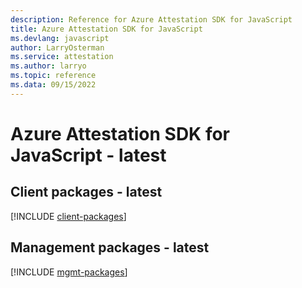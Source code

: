 ```yaml
---
description: Reference for Azure Attestation SDK for JavaScript
title: Azure Attestation SDK for JavaScript
ms.devlang: javascript
author: LarryOsterman
ms.service: attestation
ms.author: larryo
ms.topic: reference
ms.data: 09/15/2022
---
```

# Azure Attestation SDK for JavaScript - latest

## Client packages - latest
[!INCLUDE [client-packages](attestation-client-index.md)]
## Management packages - latest
[!INCLUDE [mgmt-packages](attestation-mgmt-index.md)]